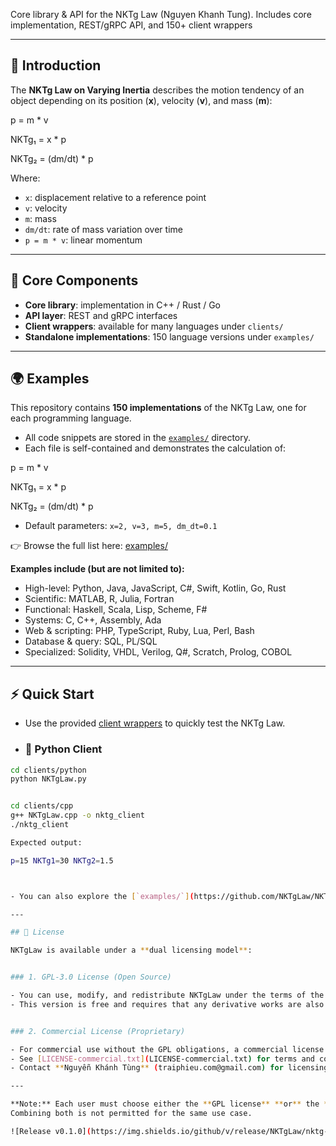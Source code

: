 
Core library & API for the NKTg Law (Nguyen Khanh Tung). Includes core implementation, REST/gRPC API, and 150+ client wrappers

---

## 📖 Introduction

The **NKTg Law on Varying Inertia** describes the motion tendency of an object depending on its position (**x**), velocity (**v**), and mass (**m**):

p = m * v

NKTg₁ = x * p

NKTg₂ = (dm/dt) * p

Where:
- `x`: displacement relative to a reference point  
- `v`: velocity  
- `m`: mass  
- `dm/dt`: rate of mass variation over time  
- `p = m * v`: linear momentum  

---

## 📂 Core Components

- **Core library**: implementation in C++ / Rust / Go  
- **API layer**: REST and gRPC interfaces  
- **Client wrappers**: available for many languages under `clients/`  
- **Standalone implementations**: 150 language versions under `examples/`

---

## 🌍 Examples

This repository contains **150 implementations** of the NKTg Law, one for each programming language.  

- All code snippets are stored in the [`examples/`](./examples) directory.  
- Each file is self-contained and demonstrates the calculation of:
  
p = m * v

NKTg₁ = x * p

NKTg₂ = (dm/dt) * p

- Default parameters: `x=2, v=3, m=5, dm_dt=0.1`

👉 Browse the full list here: [examples/](./examples)

**Examples include (but are not limited to):**

- High-level: Python, Java, JavaScript, C#, Swift, Kotlin, Go, Rust  
- Scientific: MATLAB, R, Julia, Fortran  
- Functional: Haskell, Scala, Lisp, Scheme, F#  
- Systems: C, C++, Assembly, Ada  
- Web & scripting: PHP, TypeScript, Ruby, Lua, Perl, Bash  
- Database & query: SQL, PL/SQL  
- Specialized: Solidity, VHDL, Verilog, Q#, Scratch, Prolog, COBOL  

---

## ⚡ Quick Start

- Use the provided [client wrappers](https://github.com/NKTgLaw/NKTgLaw/tree/main/clients) to quickly test the NKTg Law.


- ### 🐍 Python Client

```bash
cd clients/python
python NKTgLaw.py


cd clients/cpp
g++ NKTgLaw.cpp -o nktg_client
./nktg_client

Expected output:

p=15 NKTg1=30 NKTg2=1.5



- You can also explore the [`examples/`](https://github.com/NKTgLaw/NKTgLaw/tree/main/examples) directory for 150 standalone implementations.

---

## 📜 License

NKTgLaw is available under a **dual licensing model**:


### 1. GPL-3.0 License (Open Source)

- You can use, modify, and redistribute NKTgLaw under the terms of the [GPL-3.0 License](LICENSE).  
- This version is free and requires that any derivative works are also released under GPL-3.0.


### 2. Commercial License (Proprietary)

- For commercial use without the GPL obligations, a commercial license is required.  
- See [LICENSE-commercial.txt](LICENSE-commercial.txt) for terms and conditions.  
- Contact **Nguyễn Khánh Tùng** (traiphieu.com@gmail.com) for licensing and support.

---

**Note:** Each user must choose either the **GPL license** **or** the **Commercial license**.  
Combining both is not permitted for the same use case.

![Release v0.1.0](https://img.shields.io/github/v/release/NKTgLaw/nktg-law-library?label=Release)

